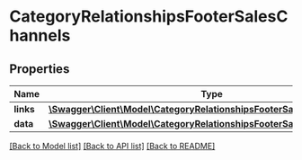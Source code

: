 # CategoryRelationshipsFooterSalesChannels

## Properties
Name | Type | Description | Notes
------------ | ------------- | ------------- | -------------
**links** | [**\Swagger\Client\Model\CategoryRelationshipsFooterSalesChannelsLinks**](CategoryRelationshipsFooterSalesChannelsLinks.md) |  | [optional] 
**data** | [**\Swagger\Client\Model\CategoryRelationshipsFooterSalesChannelsData[]**](CategoryRelationshipsFooterSalesChannelsData.md) |  | [optional] 

[[Back to Model list]](../../README.md#documentation-for-models) [[Back to API list]](../../README.md#documentation-for-api-endpoints) [[Back to README]](../../README.md)

